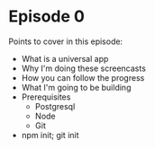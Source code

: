 Episode 0
=========

Points to cover in this episode:

* What is a universal app
* Why I'm doing these screencasts
* How you can follow the progress
* What I'm going to be building
* Prerequisites
  * Postgresql
  * Node
  * Git
* npm init; git init
